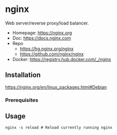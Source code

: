 # nginx

Web server/reverse proxy/load balancer.

- Homepage: <https://nginx.org>
- Doc: <https://docs.nginx.com>
- Repo
  - <https://hg.nginx.org/nginx>
  - <https://github.com/nginx/nginx>
- Docker: <https://registry.hub.docker.com/_/nginx>

## Installation

<https://nginx.org/en/linux_packages.html#Debian>

### Prerequisites

## Usage

```text
nginx -s reload # Reload currently running nginx
```
